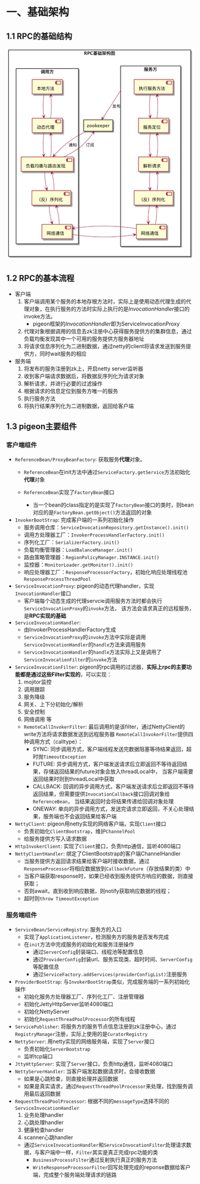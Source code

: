 # 一、基础架构
## 1.1 RPC的基础结构
![](pictures/architecture.png)
## 1.2 RPC的基本流程
- 客户端
    1. 客户端调用某个服务的本地存根方法时，实际上是使用动态代理生成的代理对象，在执行服务的方法时实际上执行的是*InvocationHandler*接口的invoke方法。
        - pigeon框架的*InvocationHandler*即为ServiceInvocationProxy
    2. 代理对象根据调用的信息去zk注册中心获得服务提供方的集群信息，通过负载均衡发现其中一个可用的服务提供方服务器地址
    3. 将请求信息序列化为二进制数据，通过netty的client将请求发送到服务提供方，同时wait服务的相应
- 服务端
    1. 将发布的服务注册到zk上，开启netty server监听器
    2. 收到客户端请求数据后，将数据反序列化为请求对象
    3. 解析请求，并进行必要的过滤操作
    4. 根据请求的信息定位到服务方唯一的服务
    5. 执行服务方法
    6. 将执行结果序列化为二进制数据，返回给客户端
## 1.3 pigeon主要组件
### 客户端组件
- `ReferenceBean/ProxyBeanFactory`: 获取服务**代理**对象。
    - `ReferenceBean`在init方法中通过`ServiceFactory.getService`方法初始化**代理**对象
    
    - `ReferenceBean`实现了`FactoryBean`接口
        - 当一个bean的class指定的是实现了`FactoryBean`接口的类时，则bean对应的是`FactoryBean.getObject()`方法返回的对象
- `InvokerBootStrap`: 完成客户端的一系列初始化操作
    - 服务调用仓库：`ServiceInvocationRepository.getInstance().init()`
    - 调用方处理器工厂：`InvokerProcessHandlerFactory.init()`
    - 序列化工厂：`SerializerFactory.init()`
    - 负载均衡管理器：`LoadBalanceManager.init()`
    - 路由策略管理器：`RegionPolicyManager.INSTANCE.init()`
    - 监控器：`MonitorLoader.getMonitor().init()`
    - 响应处理器工厂：`ResponseProcessorFactory`，初始化响应处理线程池`ResponseProcessThreadPool`
- `ServiceInvocationProxy`: pigeon的动态代理handler，实现`InvocationHandler`接口
    - 客户端每个动态生成的代理servcie调用服务方法时都会执行`ServiceInvocationProxy`的`invoke`方法，
      该方法会请求真正的远程服务，是**RPC实现的基础**
- `ServiceInvocationHandler`: 
    - 由InvokerProcessHandlerFactory生成
    - `ServiceInvocationProxy`的`invoke`方法中实际是调用`ServiceInvocationHandler`的`handle`方法来调用服务
    - `ServiceInvocationHandler`的`handle`方法实际上又是调用了`ServiceInvocationFilter`的`invoke`方法
- `ServiceInvocationFilter`: pigeon的rpc调用的过滤器，**实际上rpc的主要功能都是通过这些Filter实现的**，可以实现：
    1. mojitor监控
    2. 调用跟踪
    3. 服务降级
    4. 网关、上下分初始化/解析
    5. 安全控制
    6. 网络调用 等
    - `RemoteCallInvokerFilter`: 最后调用的是该filter，通过NettyClient的write方法将请求数据发送到远程服务器
        `RemoteCallInvokerFilter`提供四种调用方式（calltype）：
        - SYNC: 同步调用方式，客户端线程发送完数据阻塞等待结果返回，超时抛`TimeoutException`
        - FUTURE: 异步调用方式，客户端发送请求后立即返回不等待返回结果，存储返回结果的future对象会放入threadLocal中，
          当客户端需要返回结果时则到threadLocal中获取
        - CALLBACK: 回调的异步调用方式，客户端发送请求后立即返回不等待返回结果，但需要提供`InvocationCallback`接口回调对象给`ReferenceBean`，
          当结果返回时会将结果传递给回调对象处理
        - ONEWAY: 单向的异步调用方式，发送完请求立即返回，不关心处理结果，服务端也不会返回结果给客户端
- `NettyClient`: pigeon用netty实现的网络客户端，实现`Client`接口
    - 负责初始化`ClientBootstrap`，维护`ChannelPool`
    - 给服务提供方写入请求数据
- `HttpInvokerClient`: 实现了`Client`接口，负责http通信，监听4080端口
- `NettyClientHandler`: 绑定了ClientBootstrap的客户端ChannelHandler
    - 当服务提供方返回请求结果给客户端时接收数据，通过`ResponseProcessor`将相应数据放到`CallbackFuture`（存放结果的类）中
    - 当客户端获取response时，如果已经收到服务提供方响应的数据，则直接获取；
    - 否则await，直到收到响应数据，则notify获取响应数据的线程；
    - 超时则`throw TimeoutException`
### 服务端组件
- `ServiceBean/ServiceRegistry`: 服务方的入口
    - 实现了`ApplicationListener`，检测服务方的服务是否发布完成
    - 在`init`方法中完成服务的初始化和服务注册操作
        - 通过`ServerConfig`封装端口、线程池等配置信息
        - 通过`ProviderConfig`封装url、服务实现类、超时时间、`ServerConfig`等配置信息
        - 通过`ServiceFactory.addServices(providerConfigList)`注册服务
- `ProviderBootStrap`: 与`InvokerBootStrap`类似，完成服务端的一系列初始化操作
    - 初始化服务方处理器工厂、序列化工厂、注册管理器
    - 初始化JettyHttpServer监听4080端口
    - 初始化NettyServer
    - 初始化`RequestThreadPoolProcessor`的所有线程
- `ServicePublisher`: 将服务方的服务节点信息注册到zk注册中心，通过`RegistryManager`注册，实际上使用的是`CuratorRegistry`
- `NettyServer`: 用netty实现的网络服务端，实现了`Server`接口
    - 负责初始化`ServerBootstrap`
    - 监听tcp端口
- `JttyHttpServer`: 实现了`Server`接口，负责http通信，监听4080端口
- `NettyServerHandler`: 当客户端发起数据请求时，会接收数据
    - 如果是心跳检查，则直接处理并返回数据
    - 如果是真实请求，通过`RequestThreadPoolProcessor`来处理，找到服务调用最后返回数据
- `RequestThreadPoolProcessor`: 根据不同的`messageType`选择不同的`ServiceInvocationHandler`
    1. 业务处理handler
    2. 心跳处理handler
    3. 健康检查handler
    4. scanner心跳handler
    - 通过`ServiceInvocationHandler`和`ServiceInvocationFilter`处理请求数据，与客户端中一样，`Filter`其实是真正完成rpc功能的类
        - `BusinessProcessFilter`通过反射执行真正的服务方法
        - `WriteResponseProcessorFilter`回写处理完成的reponse数据给客户端，完成整个服务端处理请求的链路
